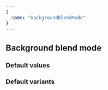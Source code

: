 ```yaml
---
{
  name: "backgroundBlendMode"
}
---
```


## Background blend mode

### Default values
<!-- defaults.values.start -->
<!-- defaults.values.end -->


### Default variants
<!-- defaults.variants.start -->
<!-- defaults.variants.end -->
